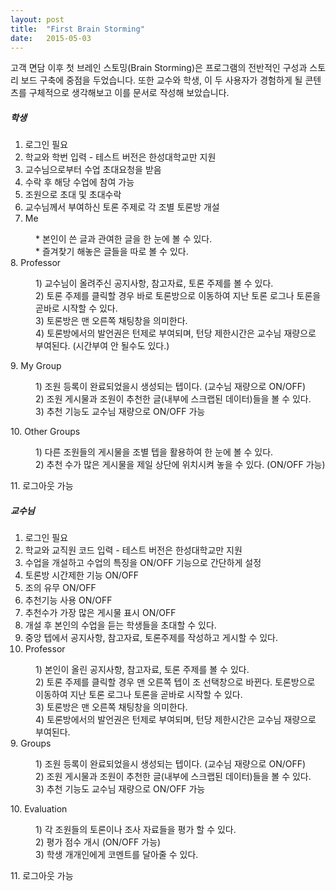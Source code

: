 ```yaml
---
layout: post
title:  "First Brain Storming"
date:   2015-05-03
---
```


<p class="intro"><span class="dropcap">고</span>객 면담 이후 첫 브레인 스토밍(Brain Storming)은 프로그램의 전반적인 구성과 
스토리 보드 구축에 중점을 두었습니다. 또한 교수와 학생, 이 두 사용자가 경험하게 될 콘텐츠를 구체적으로 생각해보고 이를 문서로 
작성해 보았습니다.</p>

##### 학생
1. 로그인 필요
2. 학교와 학번 입력 - 테스트 버전은 한성대학교만 지원
3. 교수님으로부터 수업 초대요청을 받음
4. 수락 후 해당 수업에 참여 가능
5. 조원으로 초대 및 초대수락
6. 교수님께서 부여하신 토론 주제로 각 조별 토론방 개설
7. Me<dl> 
<dd> * 본인이 쓴 글과 관여한 글을 한 눈에 볼 수 있다.</br>
* 즐겨찾기 해놓은 글들을 따로 볼 수 있다.</dd></dl>
8. Professor<dl><dt></dt>
<dd>1) 교수님이 올려주신 공지사항, 참고자료, 토론 주제를 볼 수 있다.</dd>
<dd>2) 토론 주제를 클릭할 경우 바로 토론방으로 이동하여 지난 토론 로그나 토론을 곧바로 시작할 수 있다.</dd>
<dd>3) 토론방은 맨 오른쪽 채팅창을 의미한다.</dd>
<dd>4) 토론방에서의 발언권은 턴제로 부여되며, 턴당 제한시간은 교수님 재량으로 부여된다. (시간부여 안 될수도 있다.)</dd></dl>
9. My Group<dl><dt></dt>
<dd>1) 조원 등록이 완료되었을시 생성되는 텝이다. (교수님 재량으로 ON/OFF)</dd>
<dd>2) 조원 게시물과 조원이 추천한 글(내부에 스크랩된 데이터)들을 볼 수 있다.</dd>
<dd>3) 추천 기능도 교수님 재량으로 ON/OFF 가능</dd></dl>
10. Other Groups<dl><dt></dt>
<dd>1) 다른 조원들의 게시물을 조별 텝을 활용하여 한 눈에 볼 수 있다.</dd>
<dd>2) 추천 수가 많은 게시물을 제일 상단에 위치시켜 놓을 수 있다. (ON/OFF 가능)</dd></dl>
11. 로그아웃 가능

##### 교수님
1. 로그인 필요
2. 학교와 교직원 코드 입력 - 테스트 버전은 한성대학교만 지원
3. 수업을 개설하고 수업의 특징을 ON/OFF 기능으로 간단하게 설정
4. 토론방 시간제한 기능 ON/OFF
5. 조의 유무 ON/OFF
6. 추천기능 사용 ON/OFF
7. 추천수가 가장 많은 게시물 표시 ON/OFF
8. 개설 후 본인의 수업을 듣는 학생들을 초대할 수 있다.
9. 중앙 텝에서 공지사항, 참고자료, 토론주제를 작성하고 게시할 수 있다.
10. Professor<dl><dt></dt>
<dd>1) 본인이 올린 공지사항, 참고자료, 토론 주제를 볼 수 있다.</dd>
<dd>2) 토론 주제를 클릭할 경우 맨 오른쪽 텝이 조 선택창으로 바뀐다.
토론방으로 이동하여 지난 토론 로그나 토론을 곧바로 시작할 수 있다.</dd>
<dd>3) 토론방은 맨 오른쪽 채팅창을 의미한다.</dd>
<dd>4) 토론방에서의 발언권은 턴제로 부여되며, 턴당 제한시간은 교수님 재량으로 부여된다.</dd></dl>
9. Groups<dl><dt></dt>
<dd>1) 조원 등록이 완료되었을시 생성되는 텝이다. (교수님 재량으로 ON/OFF)</dd>
<dd>2) 조원 게시물과 조원이 추천한 글(내부에 스크랩된 데이터)들을 볼 수 있다.</dd>
<dd>3) 추천 기능도 교수님 재량으로 ON/OFF 가능</dd></dl>
10. Evaluation<dl><dt></dt>
<dd>1) 각 조원들의 토론이나 조사 자료들을 평가 할 수 있다.</dd>
<dd>2) 평가 점수 개시 (ON/OFF 가능)</dd>
<dd>3) 학생 개개인에게 코멘트를 달아줄 수 있다.</dd></dl>	
11. 로그아웃 가능

